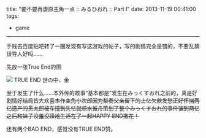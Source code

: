 title: "要不要再虐原主角一点 :: みるひおれ :: Part I"
date: 2013-11-19 00:41:00
tags:
- game
---
手贱去百度贴吧转了一圈发现有写这游戏的帖子，写的剧情完全是错的，不要乱猜误导人好吗……

先放一张True End的图

![](http://media.tumblr.com/3646f1c2603e1489c38bb020810e43e5/tumblr_inline_mwgwy1B9TW1s1w710.png)
TRUE END 世の中、金

至于发生了什么……本外传的故事“基本都是”发生在みっくすおれ之前的，真是好剧情好结局皆大欢喜<del>本作主角小次郎因为梨奏父亲留下的上亿欠款发愁正好怀揣两亿遗产的贯太郎被车撞到失忆就顺水推舟策划了整个みっくすおれ的事件骗到两亿之后和妹子没羞没躁地生活在了一起HAPPY END撒花！</del>

还有两个BAD END，感觉没有TRUE END赞。